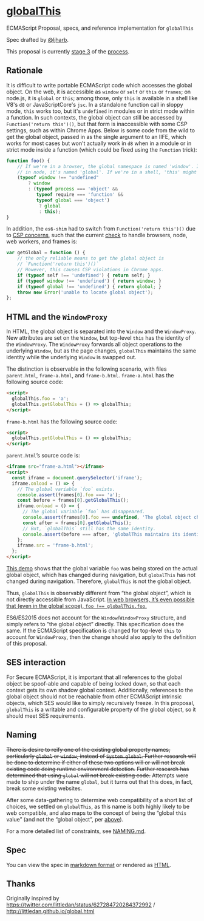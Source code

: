 # [globalThis](https://www.npmjs.com/package/globalthis)
ECMAScript Proposal, specs, and reference implementation for `globalThis`

Spec drafted by [@ljharb](https://github.com/ljharb).

This proposal is currently [stage 3](https://github.com/tc39/ecma262) of the [process](https://tc39.github.io/process-document/).

## Rationale
It is difficult to write portable ECMAScript code which accesses the global object. On the web, it is accessible as `window` or `self` or `this` or `frames`; on node.js, it is `global` or `this`; among those, only `this` is available in a shell like V8's `d8` or JavaScriptCore's `jsc`. In a standalone function call in sloppy mode, `this` works too, but it's `undefined` in modules or in strict mode within a function. In such contexts, the global object can still be accessed by `Function('return this')()`, but that form is inaccessible with some CSP settings, such as within Chrome Apps. Below is some code from the wild to get the global object, passed in as the single argument to an IIFE, which works for most cases but won't actually work in `d8` when in a module or in strict mode inside a function (which could be fixed using the `Function` trick):
```js
function foo() {
	// If we're in a browser, the global namespace is named 'window'. If we're
	// in node, it's named 'global'. If we're in a shell, 'this' might work.
	(typeof window !== "undefined"
		? window
		: (typeof process === 'object' &&
		   typeof require === 'function' &&
		   typeof global === 'object')
			? global
			: this);
}
```

In addition, the `es6-shim` had to switch from `Function('return this')()` due to [CSP concerns](https://github.com/paulmillr/es6-shim/issues/301), such that the current [check](https://github.com/paulmillr/es6-shim/commit/2367e0953edd01ae9a5628e1f47cf14b0377a7d6) to handle browsers, node, web workers, and frames is:
```js
var getGlobal = function () {
	// the only reliable means to get the global object is
	// `Function('return this')()`
	// However, this causes CSP violations in Chrome apps.
	if (typeof self !== 'undefined') { return self; }
	if (typeof window !== 'undefined') { return window; }
	if (typeof global !== 'undefined') { return global; }
	throw new Error('unable to locate global object');
};
```

## HTML and the `WindowProxy`

In HTML, the global object is separated into the `Window` and the `WindowProxy`. New attributes are set on the `Window`, but top-level `this` has the identity of the `WindowProxy`. The `WindowProxy` forwards all object operations to the underlying `Window`, but as the page changes, `globalThis` maintains the same identity while the underlying `Window` is swapped out.

The distinction is observable in the following scenario, with files `parent.html`, `frame-a.html`, and `frame-b.html`. `frame-a.html` has the following source code:

```html
<script>
  globalThis.foo = 'a';
  globalThis.getGlobalThis = () => globalThis;
</script>
```

`frame-b.html` has the following source code:

```html
<script>
  globalThis.getGlobalThis = () => globalThis;
</script>
```

`parent.html`’s source code is:

```html
<iframe src="frame-a.html"></iframe>
<script>
  const iframe = document.querySelector('iframe');
  iframe.onload = () => {
    // The global variable `foo` exists.
    console.assert(frames[0].foo === 'a');
    const before = frames[0].getGlobalThis();
    iframe.onload = () => {
      // The global variable `foo` has disappeared.
      console.assert(frames[0].foo === undefined, 'The global object changes during navigation');
      const after = frames[0].getGlobalThis();
      // But, `globalThis` still has the same identity.
      console.assert(before === after, 'globalThis maintains its identity during navigation');
    };
    iframe.src = 'frame-b.html';
  };
</script>
```

[This demo](https://bead-pancake.glitch.me/) shows that the global variable `foo` was being stored on the actual global object, which has changed during navigation, but `globalThis` has not changed during navigation. Therefore, `globalThis` is not the global object.

Thus, `globalThis` is observably different from “the global object”, which is not directly accessible from JavaScript. [In web browsers, it’s even possible that (even in the global scope), `foo !== globalThis.foo`.](https://concise-walker.glitch.me/)

ES6/ES2015 does not account for the `Window`/`WindowProxy` structure, and simply refers to ”the global object” directly. This specification does the same. If the ECMAScript specification is changed for top-level `this` to account for `WindowProxy`, then the change should also apply to the definition of this proposal.

## SES interaction

For Secure ECMAScript, it is important that all references to the global object be spoof-able and capable of being locked down, so that each context gets its own shadow global context. Additionally, references to the global object should not be reachable from other ECMAScript intrinsic objects, which SES would like to simply recursively freeze. In this proposal, `globalThis` is a writable and configurable property of the global object, so it should meet SES requirements.

## Naming
~~There is desire to reify one of the existing global property names, particularly `global` or `window`, instead of `System.global`. Further research will be done to determine if either of these two options will or will not break existing code doing runtime environment detection.~~ ~~Further research has determined that using `global` will not break existing code.~~ Attempts were made to ship under the name `global`, but it turns out that this does, in fact, break some existing websites.

After some data-gathering to determine web compatibility of a short list of choices, we settled on `globalThis`, as this name is both highly likely to be web compatible, and also maps to the concept of being the “global `this` value” (and not the “global object”, per [above](https://github.com/tc39/proposal-global#html-and-the-windowproxy)).

For a more detailed list of constraints, see [NAMING.md](NAMING.md).

## Spec
You can view the spec in [markdown format](spec.md) or rendered as [HTML](http://tc39.github.io/proposal-global/).

## Thanks
Originally inspired by https://twitter.com/littledan/status/627284720284372992 / http://littledan.github.io/global.html
